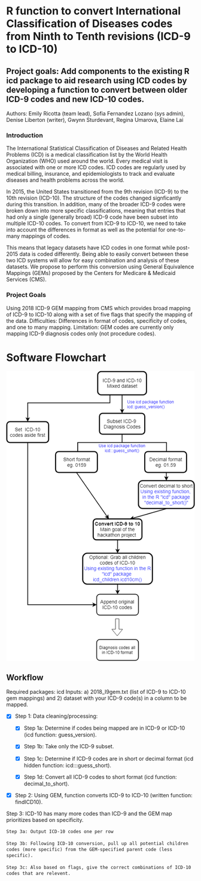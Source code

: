 # R function to convert International Classification of Diseases codes from Ninth to Tenth revisions (ICD-9 to ICD-10)

## Project goals: Add components to the existing R icd package to aid research using ICD codes by developing a function to convert between older ICD-9 codes and new ICD-10 codes.

Authors: Emily Ricotta (team lead), Sofia Fernandez Lozano (sys admin), Denise Liberton (writer), Gwynn Sturdevant, Regina Umarova, Elaine Lai

### Introduction
The International Statistical Classification of Diseases and Related Health Problems (ICD) is a medical classification list by the World Health Organization (WHO) used around the world. Every medical visit is associated with one or more ICD codes. ICD codes are regularly used by medical billing, insurance, and epidemiologists to track and evaluate diseases and health problems across the world.  

In 2015, the United States transitioned from the 9th revision (ICD-9) to the 10th revision (ICD-10). The structure of the codes changed signficantly during this transition. In addition, many of the broader ICD-9 codes were broken down into more specific classifications, meaning that entries that had only a single (generally broad) ICD-9 code have been subset into multiple ICD-10 codes. To convert from ICD-9 to ICD-10, we need to take into account the differences in format as well as the potential for one-to-many mappings of codes.

This means that legacy datasets have ICD codes in one format while post-2015 data is coded differently. Being able to easily convert between these two ICD systems will allow for easy combination and analysis of these datasets. We propose to perform this conversion using General Equivalence Mappings (GEMs) proposed by the Centers for Medicare & Medicaid Services (CMS).

### Project Goals
Using 2018 ICD-9 GEM mapping from CMS which provides broad mapping of ICD-9 to ICD-10 along with a set of five flags that specify the mapping of the data. 
Difficulties: Differences in format of codes, specificity of codes, and one to many mapping.
Limitation: GEM codes are currently only mapping ICD-9 diagnosis codes only (not procedure codes).

# Software Flowchart
![Flowchart](https://github.com/NCBI-Hackathons/Design-of-ICD-9-to-10-conversion-function-for-the-R-package-icd/blob/master/Updated_Flowchart.png "Flowchart")

## Workflow 
Required packages: icd
Inputs: a) 2018_I9gem.txt (list of ICD-9 to ICD-10 gem mappings) and 2) dataset with your ICD-9 code(s) in a column to be mapped.

- [x] Step 1: Data cleaning/processing:

    - [x] Step 1a: Determine if codes being mapped are in ICD-9 or ICD-10 (icd function: guess_version). 
    
    - [x] Step 1b: Take only the ICD-9 subset.

    - [x] Step 1c: Determine if ICD-9 codes are in short or decimal format (icd hidden function: icd:::guess_short).

    - [x] Step 1d: Convert all ICD-9 codes to short format (icd function: decimal_to_short).

- [x] Step 2: Using GEM, function converts ICD-9 to ICD-10 (written function: findICD10). 

Step 3: ICD-10 has many more codes than ICD-9 and the GEM map prioritizes based on specificity. 

    Step 3a: Output ICD-10 codes one per row
    
    Step 3b: Following ICD-10 conversion, pull up all potential children codes (more specific) from the GEM-specified parent code (less specific). 

    Step 3c: Also based on flags, give the correct combinations of ICD-10 codes that are relevent.

